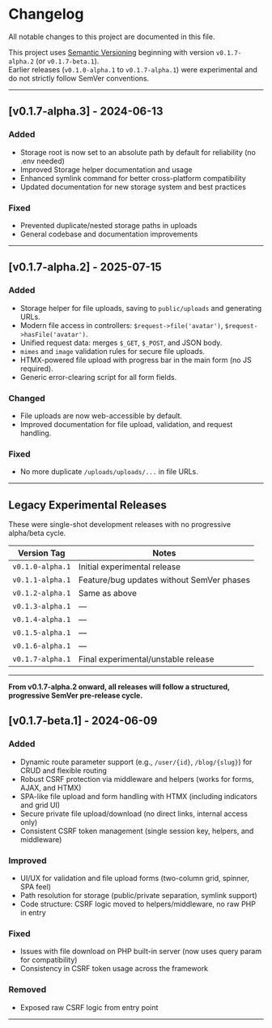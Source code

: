 # Changelog

All notable changes to this project are documented in this file.

This project uses [Semantic Versioning](https://semver.org/) beginning with version `v0.1.7-alpha.2` (or `v0.1.7-beta.1`).  
Earlier releases (`v0.1.0-alpha.1` to `v0.1.7-alpha.1`) were experimental and do not strictly follow SemVer conventions.

---

## [v0.1.7-alpha.3] - 2024-06-13

### Added
- Storage root is now set to an absolute path by default for reliability (no .env needed)
- Improved Storage helper documentation and usage
- Enhanced symlink command for better cross-platform compatibility
- Updated documentation for new storage system and best practices

### Fixed
- Prevented duplicate/nested storage paths in uploads
- General codebase and documentation improvements

---

## [v0.1.7-alpha.2] - 2025-07-15

### Added
- Storage helper for file uploads, saving to `public/uploads` and generating URLs.
- Modern file access in controllers: `$request->file('avatar')`, `$request->hasFile('avatar')`.
- Unified request data: merges `$_GET`, `$_POST`, and JSON body.
- `mimes` and `image` validation rules for secure file uploads.
- HTMX-powered file upload with progress bar in the main form (no JS required).
- Generic error-clearing script for all form fields.

### Changed
- File uploads are now web-accessible by default.
- Improved documentation for file upload, validation, and request handling.

### Fixed
- No more duplicate `/uploads/uploads/...` in file URLs.

---

## Legacy Experimental Releases

These were single-shot development releases with no progressive alpha/beta cycle.

| Version Tag      | Notes                                     |
| ---------------- | ----------------------------------------- |
| `v0.1.0-alpha.1` | Initial experimental release              |
| `v0.1.1-alpha.1` | Feature/bug updates without SemVer phases |
| `v0.1.2-alpha.1` | Same as above                             |
| `v0.1.3-alpha.1` | —                                         |
| `v0.1.4-alpha.1` | —                                         |
| `v0.1.5-alpha.1` | —                                         |
| `v0.1.6-alpha.1` | —                                         |
| `v0.1.7-alpha.1` | Final experimental/unstable release       |

---

**From v0.1.7-alpha.2 onward, all releases will follow a structured, progressive SemVer pre-release cycle.**

## [v0.1.7-beta.1] - 2024-06-09

### Added
- Dynamic route parameter support (e.g., `/user/{id}`, `/blog/{slug}`) for CRUD and flexible routing
- Robust CSRF protection via middleware and helpers (works for forms, AJAX, and HTMX)
- SPA-like file upload and form handling with HTMX (including indicators and grid UI)
- Secure private file upload/download (no direct links, internal access only)
- Consistent CSRF token management (single session key, helpers, and middleware)

### Improved
- UI/UX for validation and file upload forms (two-column grid, spinner, SPA feel)
- Path resolution for storage (public/private separation, symlink support)
- Code structure: CSRF logic moved to helpers/middleware, no raw PHP in entry

### Fixed
- Issues with file download on PHP built-in server (now uses query param for compatibility)
- Consistency in CSRF token usage across the framework

### Removed
- Exposed raw CSRF logic from entry point

---
